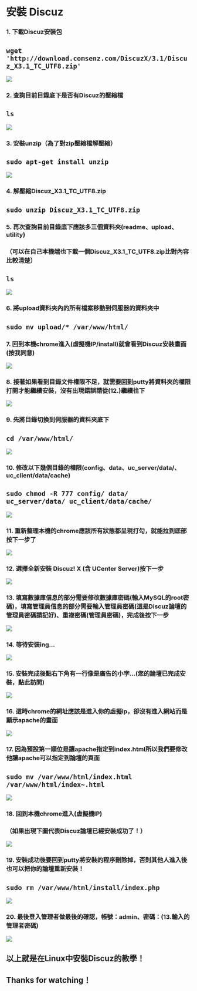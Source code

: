 # **安裝 Discuz**

### 1. 下載Discuz安裝包
## ```wget 'http://download.comsenz.com/DiscuzX/3.1/Discuz_X3.1_TC_UTF8.zip'```
![](../img/inst_part3/part3_1.png)

### 2. 查詢目前目錄底下是否有Discuz的壓縮檔
## ```ls```
![](../img/inst_part3/part3_2.png)

### 3. 安裝unzip（為了對zip壓縮檔解壓縮）
## ```sudo apt-get install unzip```
![](../img/inst_part3/part3_3.png)

### 4. 解壓縮Discuz_X3.1_TC_UTF8.zip
## ```sudo unzip Discuz_X3.1_TC_UTF8.zip```

### 5. 再次查詢目前目錄底下應該多三個資料夾(readme、upload、utility)
### （可以在自己本機端也下載一個Discuz_X3.1_TC_UTF8.zip比對內容比較清楚）
## ```ls```
![](../img/inst_part3/part3_4.png)

### 6. 將upload資料夾內的所有檔案移動到伺服器的資料夾中
## ```sudo mv upload/* /var/www/html/```

### 7. 回到本機chrome進入(虛擬機IP/install)就會看到Discuz安裝畫面(按我同意)
![](../img/inst_part3/part3_5.png)

### 8. 接著如果看到目錄文件權限不足，就需要回到putty將資料夾的權限打開才能繼續安裝，沒有出現錯誤請從(12.)繼續往下
![](../img/inst_part3/part3_6.png)

### 9. 先將目錄切換到伺服器的資料夾底下
## ```cd /var/www/html/```
![](../img/inst_part3/part3_7.png)

### 10. 修改以下幾個目錄的權限(config、data、uc_server/data/、uc_client/data/cache)
## ```sudo chmod -R 777 config/ data/ uc_server/data/ uc_client/data/cache/```
![](../img/inst_part3/part3_8.png)

### 11. 重新整理本機的chrome應該所有狀態都呈現打勾，就能拉到底部按下一步了
![](../img/inst_part3/part3_9.png)

### 12. 選擇全新安裝 Discuz! X (含 UCenter Server)按下一步
![](../img/inst_part3/part3_10.png)

### 13. 填寫數據庫信息的部分需要修改數據庫密碼(輸入MySQL的root密碼)，填寫管理員信息的部分需要輸入管理員密碼(這是Discuz論壇的管理員密碼請記好)、重複密碼(管理員密碼)，完成後按下一步
![](../img/inst_part3/part3_11.png)

### 14. 等待安裝ing…
![](../img/inst_part3/part3_12.png)

### 15. 安裝完成後點右下角有一行像是廣告的小字…(您的論壇已完成安裝，點此訪問)
![](../img/inst_part3/part3_13.png)

### 16. 這時chrome的網址應該是進入你的虛擬ip，卻沒有進入網站而是顯示apache的畫面
![](../img/inst_part1/part1_8.png)

### 17. 因為預設第一順位是讓apache指定到index.html所以我們要修改他讓apache可以指定到論壇的頁面
## ```sudo mv /var/www/html/index.html /var/www/html/index~.html```
![](../img/inst_part3/part3_14.png)

### 18. 回到本機chrome進入(虛擬機IP)
### （如果出現下圖代表Discuz論壇已經安裝成功了！）
![](../img/inst_part3/part3_15.png)

### 19. 安裝成功後要回到putty將安裝的程序刪除掉，否則其他人進入後也可以把你的論壇重新安裝！
## ```sudo rm /var/www/html/install/index.php```
![](../img/inst_part3/part3_16.png)

### 20. 最後登入管理者做最後的確認，帳號：admin、密碼：(13.輸入的管理者密碼)
![](../img/inst_part3/part3_17.png)

## **以上就是在Linux中安裝Discuz的教學！**
## **Thanks for watching！**